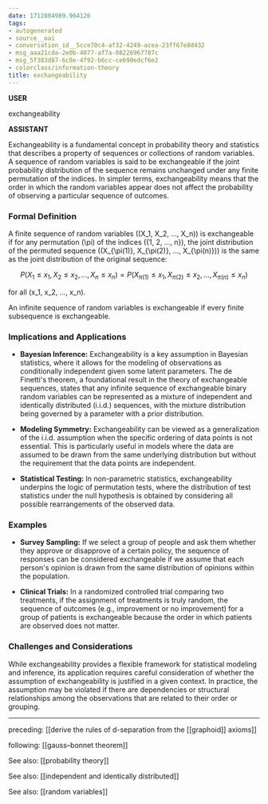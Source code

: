 ```yaml
---
date: 1712804989.964126
tags:
- autogenerated
- source__oai
- conversation_id__5cce70c4-af32-4249-acea-23ff67e8d432
- msg_aaa21cda-2e0b-4077-af7a-08226967787c
- msg_5f383d87-6c8e-4f92-b6cc-ce690edcf6e2
- colorclass/information-theory
title: exchangeability
---
```


**USER**

exchangeability


**ASSISTANT**

Exchangeability is a fundamental concept in probability theory and statistics that describes a property of sequences or collections of random variables. A sequence of random variables is said to be exchangeable if the joint probability distribution of the sequence remains unchanged under any finite permutation of the indices. In simpler terms, exchangeability means that the order in which the random variables appear does not affect the probability of observing a particular sequence of outcomes.

### Formal Definition

A finite sequence of random variables \((X_1, X_2, ..., X_n)\) is exchangeable if for any permutation \(\pi\) of the indices \(\{1, 2, ..., n\}\), the joint distribution of the permuted sequence \((X_{\pi(1)}, X_{\pi(2)}, ..., X_{\pi(n)})\) is the same as the joint distribution of the original sequence:

$$
P(X_1 \leq x_1, X_2 \leq x_2, ..., X_n \leq x_n) = P(X_{\pi(1)} \leq x_1, X_{\pi(2)} \leq x_2, ..., X_{\pi(n)} \leq x_n)
$$

for all \(x_1, x_2, ..., x_n\).

An infinite sequence of random variables is exchangeable if every finite subsequence is exchangeable.

### Implications and Applications

- **Bayesian Inference:** Exchangeability is a key assumption in Bayesian statistics, where it allows for the modeling of observations as conditionally independent given some latent parameters. The de Finetti's theorem, a foundational result in the theory of exchangeable sequences, states that any infinite sequence of exchangeable binary random variables can be represented as a mixture of independent and identically distributed (i.i.d.) sequences, with the mixture distribution being governed by a parameter with a prior distribution.

- **Modeling Symmetry:** Exchangeability can be viewed as a generalization of the i.i.d. assumption when the specific ordering of data points is not essential. This is particularly useful in models where the data are assumed to be drawn from the same underlying distribution but without the requirement that the data points are independent.

- **Statistical Testing:** In non-parametric statistics, exchangeability underpins the logic of permutation tests, where the distribution of test statistics under the null hypothesis is obtained by considering all possible rearrangements of the observed data.

### Examples

- **Survey Sampling:** If we select a group of people and ask them whether they approve or disapprove of a certain policy, the sequence of responses can be considered exchangeable if we assume that each person's opinion is drawn from the same distribution of opinions within the population.

- **Clinical Trials:** In a randomized controlled trial comparing two treatments, if the assignment of treatments is truly random, the sequence of outcomes (e.g., improvement or no improvement) for a group of patients is exchangeable because the order in which patients are observed does not matter.

### Challenges and Considerations

While exchangeability provides a flexible framework for statistical modeling and inference, its application requires careful consideration of whether the assumption of exchangeability is justified in a given context. In practice, the assumption may be violated if there are dependencies or structural relationships among the observations that are related to their order or grouping.


---

preceding: [[derive the rules of d-separation from the [[graphoid]] axioms]]  


following: [[gauss–bonnet theorem]]

See also: [[probability theory]]


See also: [[independent and identically distributed]]


See also: [[random variables]]